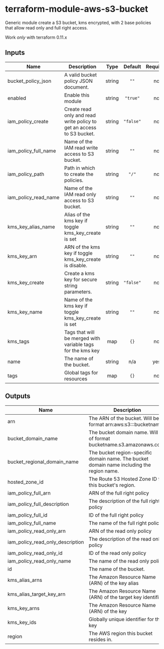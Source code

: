 # terraform-module-aws-s3-bucket

Generic module create a S3 bucket, kms encrypted, with 2 base policies that allow read only and full right access.

Work *only* with terraform 0.11.x

<!-- BEGINNING OF PRE-COMMIT-TERRAFORM DOCS HOOK -->
## Inputs

| Name | Description | Type | Default | Required |
|------|-------------|:----:|:-----:|:-----:|
| bucket\_policy\_json | A valid bucket policy JSON document. | string | `""` | no |
| enabled | Enable this module | string | `"true"` | no |
| iam\_policy\_create | Create read only and read write policy to get an access to S3 bucket. | string | `"false"` | no |
| iam\_policy\_full\_name | Name of the IAM read write access to S3 bucket. | string | `""` | no |
| iam\_policy\_path | Path in which to create the policies. | string | `"/"` | no |
| iam\_policy\_read\_name | Name of the IAM read only access to S3 bucket. | string | `""` | no |
| kms\_key\_alias\_name | Alias of the kms key if toggle kms_key_create is set | string | `""` | no |
| kms\_key\_arn | ARN of the kms key if toggle kms_key_create is disable. | string | `""` | no |
| kms\_key\_create | Create a kms key for secure string parameters. | string | `"false"` | no |
| kms\_key\_name | Name of the kms key if toggle kms_key_create is set | string | `""` | no |
| kms\_tags | Tags that will be merged with variable tags for the kms key | map | `{}` | no |
| name | The name of the bucket. | string | n/a | yes |
| tags | Global tags for resources | map | `{}` | no |

## Outputs

| Name | Description |
|------|-------------|
| arn | The ARN of the bucket. Will be of format arn:aws:s3:::bucketname. |
| bucket\_domain\_name | The bucket domain name. Will be of format bucketname.s3.amazonaws.com. |
| bucket\_regional\_domain\_name | The bucket region-specific domain name. The bucket domain name including the region name. |
| hosted\_zone\_id | The Route 53 Hosted Zone ID for this bucket's region. |
| iam\_policy\_full\_arn | ARN of the full right policy |
| iam\_policy\_full\_description | The description of the full right policy |
| iam\_policy\_full\_id | ID of the full right policy |
| iam\_policy\_full\_name | The name of the full right policy |
| iam\_policy\_read\_only\_arn | ARN of the read only policy |
| iam\_policy\_read\_only\_description | The description of the read only policy |
| iam\_policy\_read\_only\_id | ID of the read only policy |
| iam\_policy\_read\_only\_name | The name of the read only policy |
| id | The name of the bucket. |
| kms\_alias\_arns | The Amazon Resource Name (ARN) of the key alias |
| kms\_alias\_target\_key\_arn | The Amazon Resource Name (ARN) of the target key identifier |
| kms\_key\_arns | The Amazon Resource Name (ARN) of the key |
| kms\_key\_ids | Globally unique identifier for the key |
| region | The AWS region this bucket resides in. |

<!-- END OF PRE-COMMIT-TERRAFORM DOCS HOOK -->
